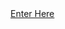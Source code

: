 <!DOCTYPE html>
<html lang="en">
   <head>
        <link rel="stylesheet" href="MainStyle.css">
        <title>Matthew M. Gutierrez</title>
    </head>
  <div class="topnav">
   <a class="active" href="mmgutierrez.com/Main.html">
     Enter Here</a>
</html>
